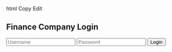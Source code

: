 html
Copy
Edit
<!DOCTYPE html>
<html lang="en">
<head>
  <meta charset="UTF-8" />
  <meta name="viewport" content="width=device-width, initial-scale=1.0"/>
  <title>Finance Portal - Login</title>
  <link rel="stylesheet" href="style.css"/>
</head>
<body>
  <div class="login-container">
    <h2>Finance Company Login</h2>
    <form id="loginForm">
      <input type="text" id="username" placeholder="Username" required />
      <input type="password" id="password" placeholder="Password" required />
      <button type="submit">Login</button>
      <p id="error" style="color: red;"></p>
    </form>
  </div>

  <script src="script.js"></script>
</body>
</html>
